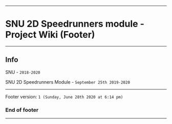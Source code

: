 
***

# SNU 2D Speedrunners module - Project Wiki (Footer)

***

## Info

SNU - `2018-2020`

SNU 2D Speedrunners Module - `September 25th 2019-2020`

***

Footer version: `1 (Sunday, June 28th 2020 at 6:14 pm)`

### End of footer

***

